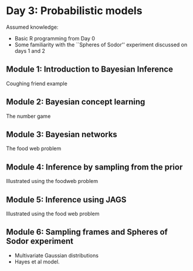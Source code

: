 # Day 3: Probabilistic models

Assumed knowledge:

- Basic R programming from Day 0 
- Some familiarity with the ``Spheres of Sodor'' experiment discussed on days 1 and 2

## Module 1: Introduction to Bayesian Inference

Coughing friend example

## Module 2: Bayesian concept learning

The number game

## Module 3: Bayesian networks

The food web problem

## Module 4: Inference by sampling from the prior

Illustrated using the foodweb problem

## Module 5: Inference using JAGS

Illustrated using the food web problem

## Module 6: Sampling frames and Spheres of Sodor experiment

- Multivariate Gaussian distributions
- Hayes et al model.

